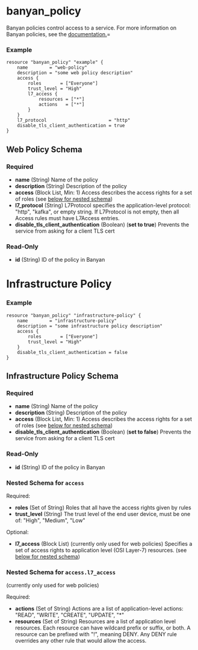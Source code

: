 # banyan_policy

Banyan policies control access to a service. For more information on Banyan policies, see the [documentation.](https://docs.banyanops.com/docs/feature-guides/administer-security-policies/policies/manage-policies/)=

### Example
```hcl
resource "banyan_policy" "example" {
	name        = "web-policy"
	description = "some web policy description"
	access {
		roles       = ["Everyone"]
		trust_level = "High"
		l7_access {
			resources = ["*"]
			actions   = ["*"]
		}
	}
	l7_protocol                       = "http"
	disable_tls_client_authentication = true
}
```

<!-- schema generated by tfplugindocs -->
## Web Policy Schema
### Required
- **name** (String) Name of the policy
- **description** (String) Description of the policy
- **access** (Block List, Min: 1) Access describes the access rights for a set of roles (see [below for nested schema](#nestedblock--access))
- **l7_protocol** (String) L7Protocol specifies the application-level protocol: "http", "kafka", or empty string.
  If L7Protocol is not empty, then all Access rules must have L7Access entries.
- **disable_tls_client_authentication** (Boolean) (**set to true**) Prevents the service from asking for a client TLS cert

### Read-Only

- **id** (String) ID of the policy in Banyan



<a id="infrastructure-policy"></a>
# Infrastructure Policy
### Example
```hcl
resource "banyan_policy" "infrastructure-policy" {
	name        = "infrastructure-policy"
	description = "some infrastructure policy description"
	access {
		roles       = ["Everyone"]
		trust_level = "High"
	}
	disable_tls_client_authentication = false
}
```

<!-- schema generated by tfplugindocs -->
## Infrastructure Policy Schema
### Required
- **name** (String) Name of the policy
- **description** (String) Description of the policy
- **access** (Block List, Min: 1) Access describes the access rights for a set of roles (see [below for nested schema](#nestedblock--access))
- **disable_tls_client_authentication** (Boolean) (**set to false**) Prevents the service from asking for a client TLS cert

### Read-Only

- **id** (String) ID of the policy in Banyan

<a id="nestedblock--access"></a>
### Nested Schema for `access`

Required:

- **roles** (Set of String) Roles that all have the access rights given by rules
- **trust_level** (String) The trust level of the end user device, must be one of: "High", "Medium", "Low"

Optional:

- **l7_access** (Block List) (currently only used for web policies) Specifies a set of access rights to application level (OSI Layer-7) resources. (see [below for nested schema](#nestedblock--access--l7_access))

<a id="nestedblock--access--l7_access"></a>
### Nested Schema for `access.l7_access`
(currently only used for web policies)

Required:

- **actions** (Set of String) Actions are a list of application-level actions: "READ", "WRITE", "CREATE", "UPDATE", "*"
- **resources** (Set of String) Resources are a list of application level resources.
														Each resource can have wildcard prefix or suffix, or both.
														A resource can be prefixed with "!", meaning DENY.
														Any DENY rule overrides any other rule that would allow the access.


  

